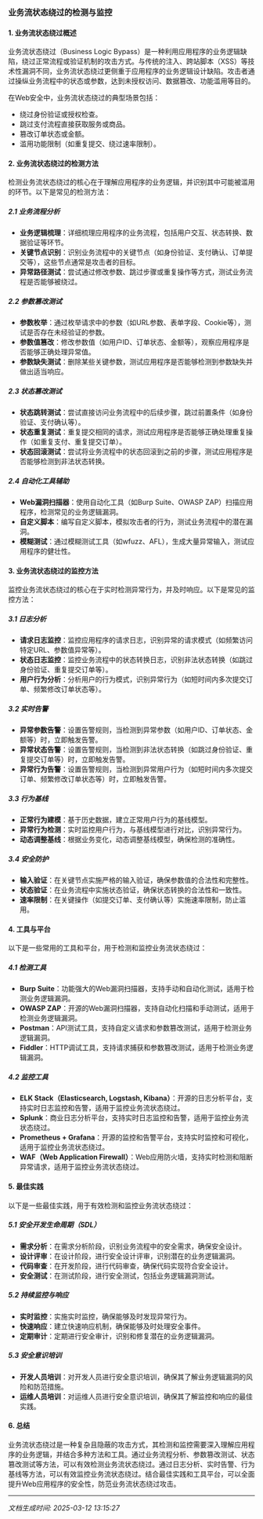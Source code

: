 ### 业务流状态绕过的检测与监控

#### 1. 业务流状态绕过概述

业务流状态绕过（Business Logic Bypass）是一种利用应用程序的业务逻辑缺陷，绕过正常流程或验证机制的攻击方式。与传统的注入、跨站脚本（XSS）等技术性漏洞不同，业务流状态绕过更侧重于应用程序的业务逻辑设计缺陷。攻击者通过操纵业务流程中的状态或参数，达到未授权访问、数据篡改、功能滥用等目的。

在Web安全中，业务流状态绕过的典型场景包括：
- 绕过身份验证或授权检查。
- 跳过支付流程直接获取服务或商品。
- 篡改订单状态或金额。
- 滥用功能限制（如重复提交、绕过速率限制）。

#### 2. 业务流状态绕过的检测方法

检测业务流状态绕过的核心在于理解应用程序的业务逻辑，并识别其中可能被滥用的环节。以下是常见的检测方法：

##### 2.1 业务流程分析
- **业务逻辑梳理**：详细梳理应用程序的业务流程，包括用户交互、状态转换、数据验证等环节。
- **关键节点识别**：识别业务流程中的关键节点（如身份验证、支付确认、订单提交等），这些节点通常是攻击者的目标。
- **异常路径测试**：尝试通过修改参数、跳过步骤或重复操作等方式，测试业务流程是否能够被绕过。

##### 2.2 参数篡改测试
- **参数枚举**：通过枚举请求中的参数（如URL参数、表单字段、Cookie等），测试是否存在未经验证的参数。
- **参数值篡改**：修改参数值（如用户ID、订单状态、金额等），观察应用程序是否能够正确处理异常值。
- **参数缺失测试**：删除某些关键参数，测试应用程序是否能够检测到参数缺失并做出适当响应。

##### 2.3 状态篡改测试
- **状态跳转测试**：尝试直接访问业务流程中的后续步骤，跳过前置条件（如身份验证、支付确认等）。
- **状态重复测试**：重复提交相同的请求，测试应用程序是否能够正确处理重复操作（如重复支付、重复提交订单）。
- **状态回滚测试**：尝试将业务流程中的状态回滚到之前的步骤，测试应用程序是否能够检测到非法状态转换。

##### 2.4 自动化工具辅助
- **Web漏洞扫描器**：使用自动化工具（如Burp Suite、OWASP ZAP）扫描应用程序，检测常见的业务逻辑漏洞。
- **自定义脚本**：编写自定义脚本，模拟攻击者的行为，测试业务流程中的潜在漏洞。
- **模糊测试**：通过模糊测试工具（如wfuzz、AFL），生成大量异常输入，测试应用程序的健壮性。

#### 3. 业务流状态绕过的监控方法

监控业务流状态绕过的核心在于实时检测异常行为，并及时响应。以下是常见的监控方法：

##### 3.1 日志分析
- **请求日志监控**：监控应用程序的请求日志，识别异常的请求模式（如频繁访问特定URL、参数值异常等）。
- **状态日志监控**：监控业务流程中的状态转换日志，识别非法状态转换（如跳过身份验证、重复提交订单等）。
- **用户行为分析**：分析用户的行为模式，识别异常行为（如短时间内多次提交订单、频繁修改订单状态等）。

##### 3.2 实时告警
- **异常参数告警**：设置告警规则，当检测到异常参数（如用户ID、订单状态、金额等）时，立即触发告警。
- **异常状态告警**：设置告警规则，当检测到非法状态转换（如跳过身份验证、重复提交订单等）时，立即触发告警。
- **异常行为告警**：设置告警规则，当检测到异常用户行为（如短时间内多次提交订单、频繁修改订单状态等）时，立即触发告警。

##### 3.3 行为基线
- **正常行为建模**：基于历史数据，建立正常用户行为的基线模型。
- **异常行为检测**：实时监控用户行为，与基线模型进行对比，识别异常行为。
- **动态调整基线**：根据业务变化，动态调整基线模型，确保检测的准确性。

##### 3.4 安全防护
- **输入验证**：在关键节点实施严格的输入验证，确保参数值的合法性和完整性。
- **状态验证**：在业务流程中实施状态验证，确保状态转换的合法性和一致性。
- **速率限制**：在关键操作（如提交订单、支付确认等）实施速率限制，防止滥用。

#### 4. 工具与平台

以下是一些常用的工具和平台，用于检测和监控业务流状态绕过：

##### 4.1 检测工具
- **Burp Suite**：功能强大的Web漏洞扫描器，支持手动和自动化测试，适用于检测业务逻辑漏洞。
- **OWASP ZAP**：开源的Web漏洞扫描器，支持自动化扫描和手动测试，适用于检测业务逻辑漏洞。
- **Postman**：API测试工具，支持自定义请求和参数篡改测试，适用于检测业务逻辑漏洞。
- **Fiddler**：HTTP调试工具，支持请求捕获和参数篡改测试，适用于检测业务逻辑漏洞。

##### 4.2 监控工具
- **ELK Stack（Elasticsearch, Logstash, Kibana）**：开源的日志分析平台，支持实时日志监控和告警，适用于监控业务流状态绕过。
- **Splunk**：商业日志分析平台，支持实时日志监控和告警，适用于监控业务流状态绕过。
- **Prometheus + Grafana**：开源的监控和告警平台，支持实时监控和可视化，适用于监控业务流状态绕过。
- **WAF（Web Application Firewall）**：Web应用防火墙，支持实时检测和阻断异常请求，适用于监控业务流状态绕过。

#### 5. 最佳实践

以下是一些最佳实践，用于有效检测和监控业务流状态绕过：

##### 5.1 安全开发生命周期（SDL）
- **需求分析**：在需求分析阶段，识别业务流程中的安全需求，确保安全设计。
- **设计评审**：在设计阶段，进行安全设计评审，识别潜在的业务逻辑漏洞。
- **代码审查**：在开发阶段，进行代码审查，确保代码实现符合安全设计。
- **安全测试**：在测试阶段，进行安全测试，包括业务逻辑漏洞测试。

##### 5.2 持续监控与响应
- **实时监控**：实施实时监控，确保能够及时发现异常行为。
- **快速响应**：建立快速响应机制，确保能够及时处理安全事件。
- **定期审计**：定期进行安全审计，识别和修复潜在的业务逻辑漏洞。

##### 5.3 安全意识培训
- **开发人员培训**：对开发人员进行安全意识培训，确保其了解业务逻辑漏洞的风险和防范措施。
- **运维人员培训**：对运维人员进行安全意识培训，确保其了解监控和响应的最佳实践。

#### 6. 总结

业务流状态绕过是一种复杂且隐蔽的攻击方式，其检测和监控需要深入理解应用程序的业务逻辑，并结合多种方法和工具。通过业务流程分析、参数篡改测试、状态篡改测试等方法，可以有效检测业务流状态绕过。通过日志分析、实时告警、行为基线等方法，可以有效监控业务流状态绕过。结合最佳实践和工具平台，可以全面提升Web应用程序的安全性，防范业务流状态绕过攻击。

---

*文档生成时间: 2025-03-12 13:15:27*



















